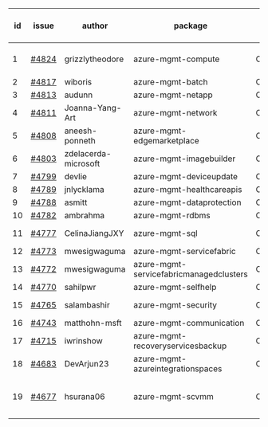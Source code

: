 | id | issue | author | package | assignee | bot advice | created date of issue | target release date | date from target |
| ------ | ------ | ------ | ------ | ------ | ------ | ------ | ------ | :-----: |
| 1 | [#4824](https://github.com/Azure/sdk-release-request/issues/4824) | grizzlytheodore | azure-mgmt-compute | ChenxiJiang333 | new issue. MultiAPI | 12-06 | 12-22 |  |
| 2 | [#4817](https://github.com/Azure/sdk-release-request/issues/4817) | wiboris | azure-mgmt-batch | ChenxiJiang333 |  | 12-05 | 12-22 |  |
| 3 | [#4813](https://github.com/Azure/sdk-release-request/issues/4813) | audunn | azure-mgmt-netapp | ChenxiJiang333 |  | 12-04 | 12-22 |  |
| 4 | [#4811](https://github.com/Azure/sdk-release-request/issues/4811) | Joanna-Yang-Art | azure-mgmt-network | ChenxiJiang333 |  | 12-04 | 12-22 |  |
| 5 | [#4808](https://github.com/Azure/sdk-release-request/issues/4808) | aneesh-ponneth | azure-mgmt-edgemarketplace | ChenxiJiang333 | FirstBeta | 11-29 | 12-22 |  |
| 6 | [#4803](https://github.com/Azure/sdk-release-request/issues/4803) | zdelacerda-microsoft | azure-mgmt-imagebuilder | ChenxiJiang333 |  | 11-29 | 12-22 |  |
| 7 | [#4799](https://github.com/Azure/sdk-release-request/issues/4799) | devlie | azure-mgmt-deviceupdate | ChenxiJiang333 |  | 11-29 | 12-22 |  |
| 8 | [#4789](https://github.com/Azure/sdk-release-request/issues/4789) | jnlycklama | azure-mgmt-healthcareapis | ChenxiJiang333 |  | 11-28 | 12-22 |  |
| 9 | [#4788](https://github.com/Azure/sdk-release-request/issues/4788) | asmitt | azure-mgmt-dataprotection | ChenxiJiang333 | HoldOn | 11-28 | 12-22 |  |
| 10 | [#4782](https://github.com/Azure/sdk-release-request/issues/4782) | ambrahma | azure-mgmt-rdbms | ChenxiJiang333 |  | 11-27 | 12-22 |  |
| 11 | [#4777](https://github.com/Azure/sdk-release-request/issues/4777) | CelinaJiangJXY | azure-mgmt-sql | ChenxiJiang333 | OnTime ForCLI | 11-22 | 12-22 |  |
| 12 | [#4773](https://github.com/Azure/sdk-release-request/issues/4773) | mwesigwaguma | azure-mgmt-servicefabric | ChenxiJiang333 |  | 11-21 | 12-22 |  |
| 13 | [#4772](https://github.com/Azure/sdk-release-request/issues/4772) | mwesigwaguma | azure-mgmt-servicefabricmanagedclusters | ChenxiJiang333 | new comment. | 11-21 | 12-22 |  |
| 14 | [#4770](https://github.com/Azure/sdk-release-request/issues/4770) | sahilpwr | azure-mgmt-selfhelp | ChenxiJiang333 |  | 11-16 | 12-22 |  |
| 15 | [#4765](https://github.com/Azure/sdk-release-request/issues/4765) | salambashir | azure-mgmt-security | ChenxiJiang333 | MultiAPI HoldOn | 11-13 | 12-22 |  |
| 16 | [#4743](https://github.com/Azure/sdk-release-request/issues/4743) | matthohn-msft | azure-mgmt-communication | ChenxiJiang333 | HoldOn | 11-09 | 12-22 |  |
| 17 | [#4715](https://github.com/Azure/sdk-release-request/issues/4715) | iwrinshow | azure-mgmt-recoveryservicesbackup | ChenxiJiang333 |  | 11-06 | 11-24 |  |
| 18 | [#4683](https://github.com/Azure/sdk-release-request/issues/4683) | DevArjun23 | azure-mgmt-azureintegrationspaces | ChenxiJiang333 | FirstBeta HoldOn | 10-24 | 01-26 |  |
| 19 | [#4677](https://github.com/Azure/sdk-release-request/issues/4677) | hsurana06 | azure-mgmt-scvmm | ChenxiJiang333 | new comment. FirstGA HoldOn | 10-23 | 12-22 |  |
